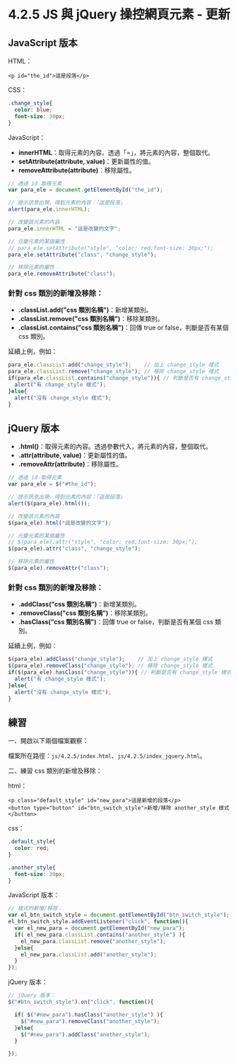 # 4.2.5 JS 與 jQuery 操控網頁元素 - 更新

## JavaScript 版本

HTML：

```markup
<p id="the_id">這是段落</p>
```

CSS：

```css
.change_style{
  color: blue;
  font-size: 30px;
}
```

JavaScript：

* **innerHTML**：取得元素的內容。透過「=」，將元素的內容，整個取代。
* **setAttribute\(attribute, value\)**：更新屬性的值。
* **removeAttribute\(attribute\)**：移除屬性。

```javascript
// 透過 id 取得元素
var para_ele = document.getElementById("the_id");

// 提示訊息出現，得到元素的內容：「這是段落」
alert(para_ele.innerHTML);

// 改變該元素的內容
para_ele.innerHTML = "這是改變的文字";

// 元變元素的某個屬性  
// para_ele.setAttribute("style", "color: red;font-size: 30px;");  
para_ele.setAttribute("class", "change_style");

// 移除元素的屬性  
para_ele.removeAttribute("class");
```





### 針對 css 類別的新增及移除：

* **.classList.add\("css 類別名稱"\)**：新增某類別。
* **.classList.remove\("css 類別名稱"\)**：移除某類別。
* **.classList.contains\("css 類別名稱"\)**：回傳 true or false，判斷是否有某個 css 類別。

延續上例，例如：

```javascript
para_ele.classList.add("change_style");    // 加上 change_style 樣式
para_ele.classList.remove("change_style"); // 移除 change_style 樣式
if(para_ele.classList.contains("change_style")){ // 判斷是否有 change_style 樣式
  alert("有 change_style 樣式");
}else{
  alert("沒有 change_style 樣式");
}
```



## jQuery 版本

* **.html\(\)**：取得元素的內容。透過參數代入，將元素的內容，整個取代。
* **.attr\(attribute, value\)**：更新屬性的值。
* **.removeAttr\(attribute\)**：移除屬性。

```javascript
// 透過 id 取得元素
var para_ele = $("#the_id");

// 提示訊息出現，得到元素的內容：「這是段落」
alert($(para_ele).html());

// 改變該元素的內容
$(para_ele).html("這是改變的文字");

// 元變元素的某個屬性
// $(para_ele).attr("style", "color: red;font-size: 30px;");
$(para_ele).attr("class", "change_style");

// 移除元素的屬性
$(para_ele).removeAttr("class");
```



### 針對 css 類別的新增及移除：

* **.addClass\("css 類別名稱"\)**：新增某類別。
* **.removeClass\("css 類別名稱"\)**：移除某類別。
* **.hasClass\("css 類別名稱"\)**：回傳 true or false，判斷是否有某個 css 類別。

延續上例，例如：

```javascript
$(para_ele).addClass("change_style");    // 加上 change_style 樣式
$(para_ele).removeClass("change_style"); // 移除 change_style 樣式
if($(para_ele).hasClass("change_style")){ // 判斷是否有 change_style 樣式
  alert("有 change_style 樣式");
}else{
  alert("沒有 change_style 樣式");
}
```



## 練習

一、開啟以下兩個檔案觀察：

檔案所在路徑：`js/4.2.5/index.html`、`js/4.2.5/index_jquery.html`。



二、練習 css 類別的新增及移除：

html：

```markup
<p class="default_style" id="new_para">這是新增的段落</p>
<button type="button" id="btn_switch_style">新增/移除 another_style 樣式</button>
```

css：

```css
.default_style{
  color: red;
}

.another_style{
  font-size: 30px;
}
```



JavaScript 版本：

```javascript
// 樣式的新增/移除：
var el_btn_switch_style = document.getElementById("btn_switch_style");
el_btn_switch_style.addEventListener("click", function(){
  var el_new_para = document.getElementById("new_para");
  if( el_new_para.classList.contains("another_style") ){
    el_new_para.classList.remove("another_style");
  }else{
    el_new_para.classList.add("another_style");
  }
});
```



jQuery 版本：

```javascript
// jQuery 版本：
$("#btn_switch_style").on("click", function(){

  if( $("#new_para").hasClass("another_style") ){
    $("#new_para").removeClass("another_style");
  }else{
    $("#new_para").addClass("another_style");
  }

});
```

